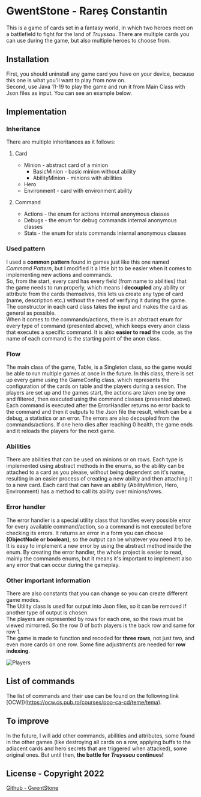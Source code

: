 # GwentStone - Rareș Constantin 

This is a game of cards set in a fantasy world, in which two heroes meet on a battlefield to fight for the land of *Truyssau*. There are multiple cards you can use during the game, but also multiple heroes to choose from.

## Installation

First, you should uninstall any game card you have on your device, because this one is what you'll want to play from now on.\
Second, use Java 11-19 to play the game and run it from Main Class with Json files as input. You can see an example below.

## Implementation
### Inheritance

There are multiple inheritances as it follows:
1. Card 
	* Minion - abstract card of a minion
		* BasicMinion - basic minion without ability
		* AbilityMinion - minions with abilities
	* Hero
	* Environment - card with environment ability

2. Command
	* Actions - the enum for actions internal anonymous classes
	* Debugs - the enum for debug commands internal anonymous classes
	* Stats - the enum for stats commands internal anonymous classes

### Used pattern
I used a **common pattern** found in games just like this one named *Command Pattern*, but I modified it a little bit to be easier when it comes to implementing new actions and commands.\
So, from the start, every card has every field (from name to abilities) that the game needs to run properly, which means I **decoupled** any ability or attribute from the cards themselves, this lets us create any type of card (name, description etc.) without the need of verifying it during the game. The constructor in each card class takes the input and makes the card as general as possible.\
When it comes to the commands/actions, there is an abstract enum for every type of command (presented above), which keeps every anon class that executes a specific command. It is also **easier to read** the code, as the name of each command is the starting point of the anon class.

### Flow

The main class of the game, Table, is a Singleton class, so the game would be able to run multiple games at once in the future. In this class, there is set up every game using the GameConfig class, which represents the configuration of the cards on table and the players during a session. The players are set up and the games start, the actions are taken one by one and filtered, then executed using the command classes (presented above). Each command is executed after the ErrorHandler returns no error back to the command and then it outputs to the Json file the result, which can be a debug, a statistics or an error. The errors are also decoupled from the commands/actions. If one hero dies after reaching 0 health, the game ends and it reloads the players for the next game.

### Abilities

There are abilities that can be used on minions or on rows. Each type is implemented using abstract methods in the enums, so the ability can be attached to a card as you please, without being dependent on it's name, resulting in an easier process of creating a new ability and then attaching it to a new card. Each card that can have an ability (AbilityMinion, Hero, Environment) has a method to call its ability over minions/rows.

### Error handler

The error handler is a special utility class that handles every possible error for every available command/action, so a command is not executed before checking its errors. It returns an error in a form you can choose **(ObjectNode or boolean)**, so the output can be whatever you need it to be. It is easy to implement a new error by using the abstract method inside the enum. By creating the error handler, the whole project is easier to read, mainly the commands enums, but it means it's important to implement also any error that can occur during the gameplay.

### Other important information

There are also constants that you can change so you can create different game modes.\
The Utility class is used for output into Json files, so it can be removed if another type of output is chosen.\
The players are represented by rows for each one, so the rows must be viewed mirrorred. So the row 0 of both players is the back row and same for row 1.\
The game is made to function and recoded for **three rows**, not just two, and even more cards on one row. Some fine adjustments are needed for **row indexing**.

![Players](https://drive.google.com/file/d/1E8B9w0UTZRRm0qh1IcZaoQMelsk6TF43/view?usp=share_link)

## List of commands

The list of commands and their use can be found on the following link [OCW])(https://ocw.cs.pub.ro/courses/poo-ca-cd/teme/tema).

## To improve

In the future, I will add other commands, abilities and attributes, some found in the other games (like destroying all cards on a row, applying buffs to the adiacent cards and hero secrets that are triggered when attacked), some original ones. But until then, **the battle for *Truyssau* continues!**

## License - Copyright 2022

[Github - GwentStone](https://github.com/RaresCon/OOP_Tema1)
